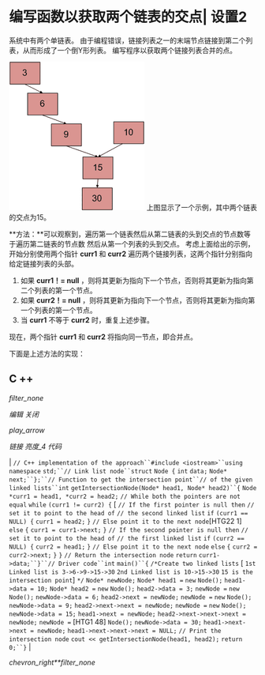 # 编写函数以获取两个链表的交点| 设置2

系统中有两个单链表。 由于编程错误，链接列表之一的末端节点链接到第二个列表，从而形成了一个倒Y形列表。 编写程序以获取两个链接列表合并的点。

![Y ShapedLinked List](img/ab40c195e60241fe31989a627ddf41fc.png "Y ShapedLinked List")
上图显示了一个示例，其中两个链表的交点为15。

**方法：**可以观察到，遍历第一个链表然后从第二链表的头到交点的节点数等于遍历第二链表的节点数 然后从第一个列表的头到交点。 考虑上面给出的示例，开始分别使用两个指针 **curr1** 和 **curr2** 遍历两个链接列表，这两个指针分别指向给定链接列表的头部。

1.  如果 **curr1！= null** ，则将其更新为指向下一个节点，否则将其更新为指向第二个列表的第一个节点。
2.  如果 **curr2！= null** ，则将其更新为指向下一个节点，否则将其更新为指向第一个列表的第一个节点。
3.  当 **curr1** 不等于 **curr2** 时，重复上述步骤。

现在，两个指针 **curr1** 和 **curr2** 将指向同一节点，即合并点。

下面是上述方法的实现：

## C ++

*filter_none*

*编辑*
*关闭*

*play_arrow*

*链接*
*亮度_4*
*代码*

| `// C++ implementation of the approach``#include <iostream>``using` `namespace` `std;``// Link list node``struct` `Node {` `int` `data;` `Node* next;``};``// Function to get the intersection point``// of the given linked lists``int` `getIntersectionNode(Node* head1, Node* head2)``{` `Node *curr1 = head1, *curr2 = head2;` `// While both the pointers are not equal` `while` `(curr1 != curr2) {` [ `// If the first pointer is null then` `// set it to point to the head of` `// the second linked list` `if` `(curr1 == NULL) {` `curr1 = head2;` `}` `// Else point it to the next node`[HTG22 1]  `else` `{` `curr1 = curr1->next;` `}` `// If the second pointer is null then` `// set it to point to the head of` `// the first linked list` `if` `(curr2 == NULL) {` `curr2 = head1;` `}` `// Else point it to the next node` `else` `{` `curr2 = curr2->next;` `}` `}` `// Return the intersection node` `return` `curr1->data;``}``// Driver code``int` `main()``{` `/*`​​ `Create two linked lists` [ `1st Linked list is 3->6->9->15->30` `2nd Linked list is 10->15->30` `15 is the intersection point`] `*/` `Node* newNode;` `Node* head1 =` `new` `Node();` `head1->data = 10;` `Node* head2 =` `new` `Node();` `head2->data = 3;` `newNode =` `new` `Node();` `newNode->data = 6;` `head2->next = newNode;` `newNode =` `new` `Node();` `newNode->data = 9;` `head2->next->next = newNode;` `newNode =` `new` `Node();` `newNode->data = 15;` `head1->next = newNode;` `head2->next->next->next = newNode;` `newNode =` [HTG1 48] `Node();` `newNode->data = 30;` `head1->next->next = newNode;` `head1->next->next->next = NULL;` `// Print the intersection node` `cout << getIntersectionNode(head1, head2);` `return` `0;``}` |

*chevron_right**filter_none*